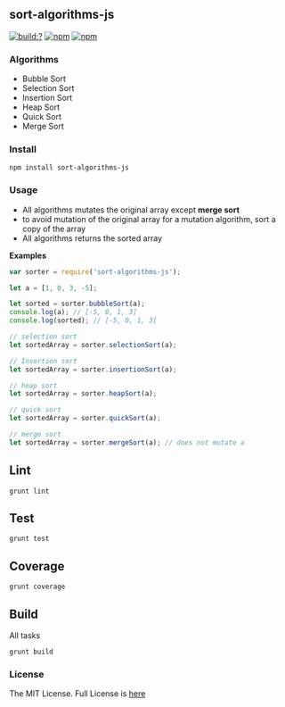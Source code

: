 ## sort-algorithms-js
[![build:?](https://travis-ci.org/eyas-ranjous/sort-algorithms-js.svg?branch=master)](https://travis-ci.org/eyas-ranjous/sort-algorithms-js) [![npm](https://img.shields.io/npm/v/sort-algorithms-js.svg)](https://www.npmjs.com/package/sort-algorithms-js) [![npm](https://img.shields.io/badge/node-%3E=%206.0-blue.svg)](https://www.npmjs.com/package/sort-algorithms-js) 

### Algorithms
- Bubble Sort
- Selection Sort
- Insertion Sort
- Heap Sort
- Quick Sort
- Merge Sort


### Install
```
npm install sort-algorithms-js
```

### Usage
* All algorithms mutates the original array except **merge sort**
* to avoid mutation of the original array for a mutation algorithm, sort a copy of the array
* All algorithms returns the sorted array

**Examples**

```javascript
var sorter = require('sort-algorithms-js');

let a = [1, 0, 3, -5];

let sorted = sorter.bubbleSort(a);
console.log(a); // [-5, 0, 1, 3]
console.log(sorted); // [-5, 0, 1, 3]

// selection sort
let sortedArray = sorter.selectionSort(a);

// Insertion sort
let sortedArray = sorter.insertionSort(a);

// heap sort
let sortedArray = sorter.heapSort(a);

// quick sort
let sortedArray = sorter.quickSort(a);

// merge sort
let sortedArray = sorter.mergeSort(a); // does not mutate a
```

## Lint
```
grunt lint
```

## Test
```
grunt test
```

## Coverage
```
grunt coverage
```

## Build
All tasks
```
grunt build
```

### License
The MIT License. Full License is [here](https://github.com/eyas-ranjous/sort-algorithms-js/blob/master/LICENSE)